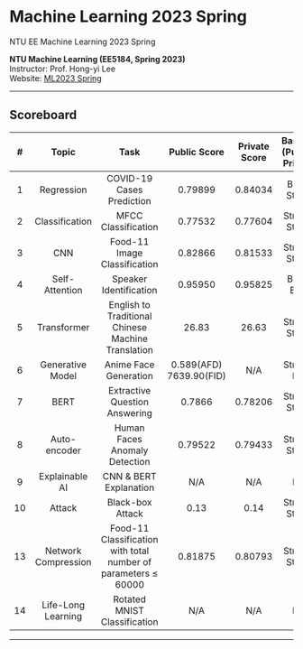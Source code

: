 # Machine Learning 2023 Spring
NTU EE Machine Learning 2023 Spring

**NTU Machine Learning (EE5184, Spring 2023)**  
Instructor: Prof. Hong-yi Lee  
Website: [ML2023 Spring](https://speech.ee.ntu.edu.tw/~hylee/ml/2023-spring.php)  

---
## Scoreboard
| # | Topic | Task | Public Score | Private Score | Baseline (Public / Private) |
| :---: | :---: | :---: | :---: | :---: | :---: | 
| 1 | Regression | COVID-19 Cases Prediction | 0.79899 | 0.84034 | Boss / Strong | 
| 2 | Classification | MFCC Classification | 0.77532 | 0.77604 | Strong / Strong | 
| 3 | CNN | Food-11 Image Classification | 0.82866 | 0.81533 | Strong / Strong |
| 4 | Self-Attention | Speaker Identification | 0.95950 | 0.95825 | Boss / Boss | 
| 5 | Transformer | English to Traditional Chinese Machine Translation | 26.83 | 26.63 | Strong / Strong | 
| 6 | Generative Model | Anime Face Generation | 0.589(AFD)<br>7639.90(FID) | N/A | Strong / N/A |
| 7 | BERT | Extractive Question Answering | 0.7866 | 0.78206 | Strong / Strong |
| 8 | Auto-encoder | Human Faces Anomaly Detection | 0.79522 | 0.79433 | Strong / Strong | 
| 9 | Explainable AI | CNN & BERT Explanation | N/A | N/A | N/A |
| 10 | Attack | Black-box Attack | 0.13 | 0.14 | Strong / Strong | 
| 13 | Network Compression | Food-11 Classification with total number of parameters &le; 60000 | 0.81875 | 0.80793 | Strong / Strong | 
| 14 | Life-Long Learning | Rotated MNIST Classification | N/A | N/A | N/A | 

---
